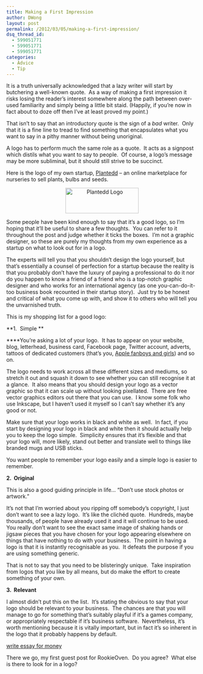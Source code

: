```yaml
---
title: Making a First Impression
author: DWong
layout: post
permalink: /2012/03/05/making-a-first-impression/
dsq_thread_id:
  - 599051771
  - 599051771
  - 599051771
categories:
  - Advice
  - Tip
---
```

It is a truth universally acknowledged that a lazy writer will start by butchering a well-known quote.  As a way of making a first impression it risks losing the reader’s interest somewhere along the path between over-used familiarity and simply being a little bit staid. (Happily, if you’re now in fact about to doze off then I’ve at least proved my point.)

That isn’t to say that an introductory quote is the sign of a *bad* writer.  Only that it is a fine line to tread to find something that encapsulates what you want to say in a pithy manner without being unoriginal.

A logo has to perform much the same role as a quote.  It acts as a signpost which distils what you want to say to people.  Of course, a logo’s message may be more subliminal, but it should still strive to be succinct.

Here is the logo of my own startup, [Plantedd][1] – an online marketplace for nurseries to sell plants, bulbs and seeds. <span style="text-align: center"> </span>

<p style="text-align: center">
  <a href="http://plantedd.com"><img class="aligncenter size-full wp-image-573" src="http://rookieoven.com/wp-content/uploads/2012/03/Plantedd-Logo.png" alt="Plantedd Logo" width="193" height="67" /></a>
</p>

Some people have been kind enough to say that it’s a good logo, so I&#8217;m hoping that it&#8217;ll be useful to share a few thoughts.  You can refer to it throughout the post and judge whether it ticks the boxes.  I’m not a graphic designer, so these are purely my thoughts from my own experience as a startup on what to look out for in a logo.

The experts will tell you that you shouldn’t design the logo yourself, but that’s essentially a counsel of perfection for a startup because the reality is that you probably don’t have the luxury of paying a professional to do it nor do you happen to know a friend of a friend who is a top-notch graphic designer and who works for an international agency (as one you-can-do-it-too business book recounted in their startup story).  Just try to be honest and critical of what you come up with, and show it to others who will tell you the unvarnished truth.

This is my shopping list for a good logo:

**1.  Simple **

****You’re asking a lot of your logo.  It has to appear on your website, blog, letterhead, business card, Facebook page, Twitter account, adverts, tattoos of dedicated customers (that’s you, [Apple fanboys and girls][2]) and so on.

The logo needs to work across all these different sizes and mediums, so stretch it out and squash it down to see whether you can still recognise it at a glance.  It also means that you should design your logo as a vector graphic so that it can scale up without looking pixellated.  There are free vector graphics editors out there that you can use.  I know some folk who use Inkscape, but I haven’t used it myself so I can’t say whether it’s any good or not.

Make sure that your logo works in black and white as well.  In fact, if you start by designing your logo in black and white then it should actually help you to keep the logo simple.  Simplicity ensures that it’s flexible and that your logo will, more likely, stand out better and translate well to things like branded mugs and USB sticks.

You want people to remember your logo easily and a simple logo is easier to remember.

**2.  Original**

This is also a good guiding principle in life… “Don’t use stock photos or artwork.”

It’s not that I’m worried about you ripping off somebody’s copyright, I just don’t want to see a lazy logo.  It’s like the clichéd quote.  Hundreds, maybe thousands, of people have already used it and it will continue to be used.  You really don’t want to see the exact same image of shaking hands or jigsaw pieces that you have chosen for your logo appearing elsewhere on things that have nothing to do with your business.  The point in having a logo is that it is instantly recognisable as you.  It defeats the purpose if you are using something generic.

That is not to say that you need to be blisteringly unique.  Take inspiration from logos that you like by all means, but do make the effort to create something of your own.

**3.  Relevant**

I almost didn’t put this on the list.  It’s stating the obvious to say that your logo should be relevant to your business.  The chances are that you will manage to go for something that’s suitably playful if it’s a games company, or appropriately respectable if it’s business software.  Nevertheless, it&#8217;s worth mentioning because it is vitally important, but in fact it’s so inherent in the logo that it probably happens by default.

<div>
  <a href="writeessayservice.com">write essay for money</a>
</div>

There we go, my first guest post for RookieOven.  Do you agree?  What else is there to look for in a logo?

 [1]: http://plantedd.com "Plantedd Homepage"
 [2]: http://www.flickr.com/groups/apple_tattoo/pool/ "Apple Tattoo"